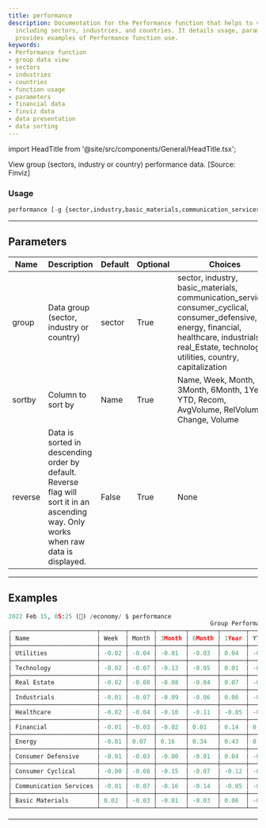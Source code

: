 ```yaml
---
title: performance
description: Documentation for the Performance function that helps to view group data,
  including sectors, industries, and countries. It details usage, parameters, and
  provides examples of Performance function use.
keywords:
- Performance function
- group data view
- sectors
- industries
- countries
- function usage
- parameters
- financial data
- finviz data
- data presentation
- data sorting
---
```


import HeadTitle from '@site/src/components/General/HeadTitle.tsx';

<HeadTitle title="economy /performance - Reference | OpenBB Terminal Docs" />

View group (sectors, industry or country) performance data. [Source: Finviz]

### Usage

```python
performance [-g {sector,industry,basic_materials,communication_services,consumer_cyclical,consumer_defensive,energy,financial,healthcare,industrials,real_Estate,technology,utilities,country,capitalization}] [-s {Name,Week,Month,3Month,6Month,1Year,YTD,Recom,AvgVolume,RelVolume,Change,Volume}] [-r]
```

---

## Parameters

| Name | Description | Default | Optional | Choices |
| ---- | ----------- | ------- | -------- | ------- |
| group | Data group (sector, industry or country) | sector | True | sector, industry, basic_materials, communication_services, consumer_cyclical, consumer_defensive, energy, financial, healthcare, industrials, real_Estate, technology, utilities, country, capitalization |
| sortby | Column to sort by | Name | True | Name, Week, Month, 3Month, 6Month, 1Year, YTD, Recom, AvgVolume, RelVolume, Change, Volume |
| reverse | Data is sorted in descending order by default. Reverse flag will sort it in an ascending way. Only works when raw data is displayed. | False | True | None |


---

## Examples

```python
2022 Feb 15, 05:25 (🦋) /economy/ $ performance
                                                         Group Performance Data
┌────────────────────────┬───────┬───────┬────────┬────────┬───────┬───────┬───────┬────────────────┬───────────┬────────┬─────────────┐
│ Name                   │ Week  │ Month │ 3Month │ 6Month │ 1Year │ YTD   │ Recom │ AvgVolume [1M] │ RelVolume │ Change │ Volume [1M] │
├────────────────────────┼───────┼───────┼────────┼────────┼───────┼───────┼───────┼────────────────┼───────────┼────────┼─────────────┤
│ Utilities              │ -0.02 │ -0.04 │ -0.01  │ -0.03  │ 0.04  │ -0.07 │ 2.33  │ 148.49         │ 1.10      │ -0.01  │ 163.32      │
├────────────────────────┼───────┼───────┼────────┼────────┼───────┼───────┼───────┼────────────────┼───────────┼────────┼─────────────┤
│ Technology             │ -0.02 │ -0.07 │ -0.13  │ -0.05  │ 0.01  │ -0.13 │ 1.98  │ 1590.00        │ 0.91      │ -0.00  │ 1440.00     │
├────────────────────────┼───────┼───────┼────────┼────────┼───────┼───────┼───────┼────────────────┼───────────┼────────┼─────────────┤
│ Real Estate            │ -0.02 │ -0.08 │ -0.08  │ -0.04  │ 0.07  │ -0.12 │ 2.22  │ 331.13         │ 1.13      │ -0.01  │ 373.51      │
├────────────────────────┼───────┼───────┼────────┼────────┼───────┼───────┼───────┼────────────────┼───────────┼────────┼─────────────┤
│ Industrials            │ -0.01 │ -0.07 │ -0.09  │ -0.06  │ 0.06  │ -0.08 │ 2.26  │ 627.31         │ 0.97      │ -0.00  │ 611.51      │
├────────────────────────┼───────┼───────┼────────┼────────┼───────┼───────┼───────┼────────────────┼───────────┼────────┼─────────────┤
│ Healthcare             │ -0.02 │ -0.04 │ -0.10  │ -0.11  │ -0.05 │ -0.10 │ 2.05  │ 1600.00        │ 0.79      │ -0.01  │ 1260.00     │
├────────────────────────┼───────┼───────┼────────┼────────┼───────┼───────┼───────┼────────────────┼───────────┼────────┼─────────────┤
│ Financial              │ -0.01 │ -0.03 │ -0.02  │ 0.01   │ 0.14  │ 0.01  │ 2.20  │ 969.06         │ 1.05      │ -0.01  │ 1020.00     │
├────────────────────────┼───────┼───────┼────────┼────────┼───────┼───────┼───────┼────────────────┼───────────┼────────┼─────────────┤
│ Energy                 │ -0.01 │ 0.07  │ 0.16   │ 0.34   │ 0.43  │ 0.20  │ 2.24  │ 675.13         │ 1.09      │ -0.02  │ 738.17      │
├────────────────────────┼───────┼───────┼────────┼────────┼───────┼───────┼───────┼────────────────┼───────────┼────────┼─────────────┤
│ Consumer Defensive     │ -0.01 │ -0.03 │ -0.00  │ -0.01  │ 0.04  │ -0.03 │ 2.23  │ 443.50         │ 0.97      │ -0.00  │ 432.15      │
├────────────────────────┼───────┼───────┼────────┼────────┼───────┼───────┼───────┼────────────────┼───────────┼────────┼─────────────┤
│ Consumer Cyclical      │ -0.00 │ -0.08 │ -0.15  │ -0.07  │ -0.12 │ -0.10 │ 2.05  │ 1250.00        │ 0.83      │ 0.00   │ 1040.00     │
├────────────────────────┼───────┼───────┼────────┼────────┼───────┼───────┼───────┼────────────────┼───────────┼────────┼─────────────┤
│ Communication Services │ -0.01 │ -0.07 │ -0.16  │ -0.14  │ -0.05 │ -0.10 │ 1.88  │ 731.80         │ 0.94      │ 0.00   │ 690.29      │
├────────────────────────┼───────┼───────┼────────┼────────┼───────┼───────┼───────┼────────────────┼───────────┼────────┼─────────────┤
│ Basic Materials        │ 0.02  │ -0.03 │ -0.01  │ -0.03  │ 0.06  │ -0.02 │ 2.21  │ 461.26         │ 1.11      │ -0.01  │ 514.01      │
└────────────────────────┴───────┴───────┴────────┴────────┴───────┴───────┴───────┴────────────────┴───────────┴────────┴─────────────┘
```
---
